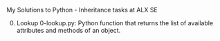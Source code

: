 My Solutions to Python - Inheritance tasks at ALX SE


0. Lookup
	0-lookup.py: Python function that returns the list of available attributes and methods of an object.
